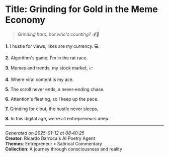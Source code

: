 # Title: Grinding for Gold in the Meme Economy

> *Grinding hard, but who's counting? 💰🤯*

**1.** I hustle for views, likes are my currency. 💻


**2.** Algorithm's game, I'm in the rat race.


**3.** Memes and trends, my stock market, 📈


**4.** Where viral content is my ace.


**5.** The scroll never ends, a never-ending chase.


**6.** Attention's fleeting, so I keep up the pace.


**7.** Grinding for clout, the hustle never sleeps,


**8.** In this digital age, we're all entrepreneurs deep.



---

*Generated on 2025-01-12 at 08:40:25*  
**Creator**: Ricardo Barroca's AI Poetry Agent  
**Themes**: Entrepreneur • Satirical Commentary  
**Collection**: A journey through consciousness and reality
